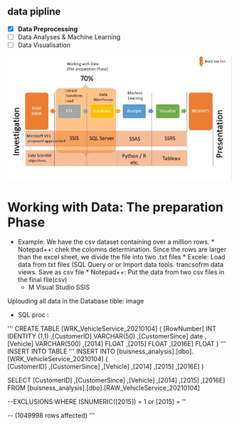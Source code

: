 ##  data pipline 
- [x] **Data Preprocessing** 
- [ ]  Data Analyses & Machine Learning
- [ ]  Data Visualisation 

![PreparationPhase.jpg](https://github.com/mazhur7/Data_Preprocessing/blob/master/PreparationPhase.jpg)
# Working with Data: The preparation Phase
- Example: We have the csv dataset  containing over a million rows.
      * Notepad++: chek the colomns determination. Since the rows are larger than the excel sheet, we divide the file into two .txt files 
      * Excele: Load data from txt files (SQL Query or or Import data tools. trancsofrm data views. Save as csv file
      * Notepad++: Put the data from two csv files in the final file(csv)
   * M Visual Studio SSIS 
   
Uplouding all data in the  Database tible:
image


* SQL proc :

'''
CREATE TABLE [WRK_VehicleService_20210104]
  (
  [RowNumber]		INT IDENTITY (1,1)
	  ,[CustomerID]	VARCHAR(50)
      ,[CustomerSince] date
      ,[Vehicle]	VARCHAR(500)
      ,[2014]		FLOAT
      ,[2015]		FLOAT
      ,[2016E]		FLOAT
  )
'''
INSERT INTO TABLE 
'''
INSERT INTO [buisness_analysis].[dbo].[WRK_VehicleService_20210104]
(    
      [CustomerID]
      ,[CustomerSince]
      ,[Vehicle]
      ,[2014]
      ,[2015]
      ,[2016E]
  )

SELECT 
      [CustomerID]
      ,[CustomerSince]
      ,[Vehicle]
      ,[2014]
      ,[2015]
      ,[2016E]
  FROM [buisness_analysis].[dbo].[RAW_VehicleService_20210104]
  
--EXCLUSIONS
    WHERE ISNUMERIC([2015]) = 1
  or [2015] = ''
  
 -- (1049998 rows affected) 
  '''
